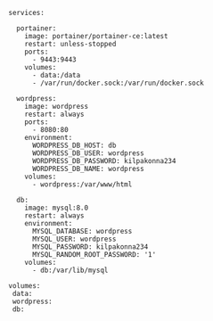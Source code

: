     services:
    
      portainer:
        image: portainer/portainer-ce:latest
        restart: unless-stopped
        ports:
          - 9443:9443
        volumes:
          - data:/data
          - /var/run/docker.sock:/var/run/docker.sock
    
      wordpress:
        image: wordpress
        restart: always
        ports:
          - 8080:80
        environment:
          WORDPRESS_DB_HOST: db
          WORDPRESS_DB_USER: wordpress
          WORDPRESS_DB_PASSWORD: kilpakonna234
          WORDPRESS_DB_NAME: wordpress
        volumes:
          - wordpress:/var/www/html
    
      db:
        image: mysql:8.0
        restart: always
        environment:
          MYSQL_DATABASE: wordpress
          MYSQL_USER: wordpress
          MYSQL_PASSWORD: kilpakonna234
          MYSQL_RANDOM_ROOT_PASSWORD: '1'
        volumes:
          - db:/var/lib/mysql
    
    volumes:
     data:
     wordpress:
     db:
